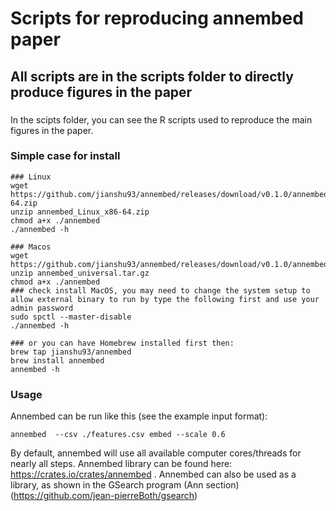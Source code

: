 # Scripts for reproducing annembed paper
## All scripts are in the scripts folder to directly produce figures in the paper
###
In the scipts folder, you can see the R scripts used to reproduce the main figures in the paper.

### Simple case for install
```
### Linux
wget https://github.com/jianshu93/annembed/releases/download/v0.1.0/annembed_Linux_x86-64.zip
unzip annembed_Linux_x86-64.zip
chmod a+x ./annembed
./annembed -h

### Macos
wget https://github.com/jianshu93/annembed/releases/download/v0.1.0/annembed_universal.tar.gz
unzip annembed_universal.tar.gz
chmod a+x ./annembed
### check install MacOS, you may need to change the system setup to allow external binary to run by type the following first and use your admin password
sudo spctl --master-disable
./annembed -h

### or you can have Homebrew installed first then:
brew tap jianshu93/annembed
brew install annembed
annembed -h

```

### Usage
Annembed can be run like this (see the example input format): 
```
annembed  --csv ./features.csv embed --scale 0.6
```
By default, annembed will use all available computer cores/threads for nearly all steps. Annembed library can be found here: https://crates.io/crates/annembed . Annembed can also be used as a library, as shown in the GSearch program (Ann section) (https://github.com/jean-pierreBoth/gsearch)
